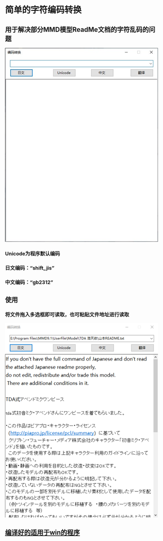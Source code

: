 # 简单的字符编码转换
## 用于解决部分MMD模型ReadMe文档的字符乱码的问题

![程序截图](https://github.com/In-clude/Character-encoding/blob/master/%E6%88%AA%E5%9B%BE/%E7%A8%8B%E5%BA%8F%E6%88%AA%E5%9B%BE0.jpg?raw=true)

### Unicode为程序默认编码
### 日文编码：“shift_jis”
### 中文编码：“gb2312”

## 使用
### 将文件拖入多选框即可读取，也可粘贴文件地址进行读取

![使用](https://github.com/In-clude/Character-encoding/blob/master/%E6%88%AA%E5%9B%BE/%E4%BD%BF%E7%94%A8%E8%AF%B4%E6%98%8Egif.gif?raw=true)

## [编译好的适用于win的程序](https://raw.githubusercontent.com/In-clude/Character-encoding/master/%E7%AE%80%E5%8D%95%E7%9A%84%E5%AD%97%E7%AC%A6%E7%BC%96%E7%A0%81%E8%BD%AC%E6%8D%A2(%E5%B7%B2%E7%BC%96%E8%AF%91%E5%A5%BD%E7%9A%84.exe).zip)


